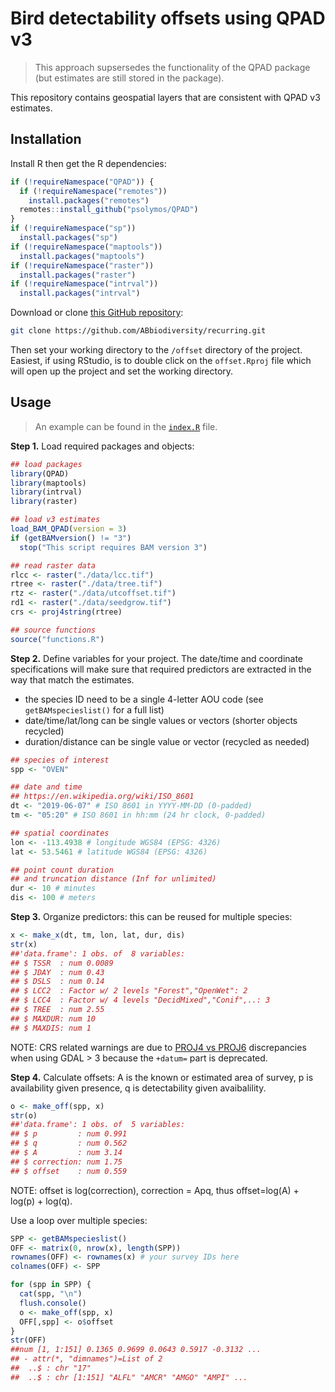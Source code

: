 # Bird detectability offsets using QPAD v3

> This approach supsersedes the functionality of the QPAD package (but estimates are still stored in the package).

This repository contains geospatial layers that are consistent with QPAD v3 estimates.

## Installation

Install R then get the R dependencies:

```R
if (!requireNamespace("QPAD")) {
  if (!requireNamespace("remotes"))
    install.packages("remotes")
  remotes::install_github("psolymos/QPAD")
}
if (!requireNamespace("sp"))
  install.packages("sp")
if (!requireNamespace("maptools"))
  install.packages("maptools")
if (!requireNamespace("raster"))
  install.packages("raster")
if (!requireNamespace("intrval"))
  install.packages("intrval")
```

Download or clone [this GitHub repository](https://github.com/ABbiodiversity/recurring):

```bash
git clone https://github.com/ABbiodiversity/recurring.git
```

Then set your working directory to the `/offset` directory of the project.
Easiest, if using RStudio, is to double click on the `offset.Rproj` file
which will open up the project and set the working directory.

## Usage

> An example can be found in the [`index.R`](index.R) file.

__Step 1.__ Load required packages and objects:

```R
## load packages
library(QPAD)
library(maptools)
library(intrval)
library(raster)

## load v3 estimates
load_BAM_QPAD(version = 3)
if (getBAMversion() != "3")
  stop("This script requires BAM version 3")

## read raster data
rlcc <- raster("./data/lcc.tif")
rtree <- raster("./data/tree.tif")
rtz <- raster("./data/utcoffset.tif")
rd1 <- raster("./data/seedgrow.tif")
crs <- proj4string(rtree)

## source functions
source("functions.R")
```

__Step 2.__ Define variables for your project. The date/time and coordinate specifications will make sure that required predictors are extracted in the way that match the estimates.

- the species ID need to be a single 4-letter AOU code (see `getBAMspecieslist()` for a full list)
- date/time/lat/long can be single values or vectors (shorter objects recycled)
- duration/distance can be single value or vector (recycled as needed)

```R
## species of interest
spp <- "OVEN"

## date and time
## https://en.wikipedia.org/wiki/ISO_8601
dt <- "2019-06-07" # ISO 8601 in YYYY-MM-DD (0-padded)
tm <- "05:20" # ISO 8601 in hh:mm (24 hr clock, 0-padded)

## spatial coordinates
lon <- -113.4938 # longitude WGS84 (EPSG: 4326)
lat <- 53.5461 # latitude WGS84 (EPSG: 4326)

## point count duration 
## and truncation distance (Inf for unlimited)
dur <- 10 # minutes
dis <- 100 # meters
```

__Step 3.__ Organize predictors: this can be reused for multiple species:

```R
x <- make_x(dt, tm, lon, lat, dur, dis)
str(x)
##'data.frame':	1 obs. of  8 variables:
## $ TSSR  : num 0.0089
## $ JDAY  : num 0.43
## $ DSLS  : num 0.14
## $ LCC2  : Factor w/ 2 levels "Forest","OpenWet": 2
## $ LCC4  : Factor w/ 4 levels "DecidMixed","Conif",..: 3
## $ TREE  : num 2.55
## $ MAXDUR: num 10
## $ MAXDIS: num 1
```

NOTE: CRS related warnings are due to [PROJ4 vs PROJ6](https://stackoverflow.com/questions/63727886/proj4-to-proj6-upgrade-and-discarded-datum-warnings) discrepancies when using GDAL > 3 because the `+datum=` part is deprecated.

__Step 4.__ Calculate offsets: A is the known or estimated area of survey, p is availability given presence, q is detectability given avaibalility.

```R
o <- make_off(spp, x)
str(o)
##'data.frame':	1 obs. of  5 variables:
## $ p         : num 0.991
## $ q         : num 0.562
## $ A         : num 3.14
## $ correction: num 1.75
## $ offset    : num 0.559
```

NOTE: offset is log(correction), correction = Apq, thus offset=log(A) + log(p) + log(q).

Use a loop over multiple species:

```R
SPP <- getBAMspecieslist()
OFF <- matrix(0, nrow(x), length(SPP))
rownames(OFF) <- rownames(x) # your survey IDs here
colnames(OFF) <- SPP

for (spp in SPP) {
  cat(spp, "\n")
  flush.console()
  o <- make_off(spp, x)
  OFF[,spp] <- o$offset
}
str(OFF)
##num [1, 1:151] 0.1365 0.9699 0.0643 0.5917 -0.3132 ...
## - attr(*, "dimnames")=List of 2
##  ..$ : chr "17"
##  ..$ : chr [1:151] "ALFL" "AMCR" "AMGO" "AMPI" ...
```

